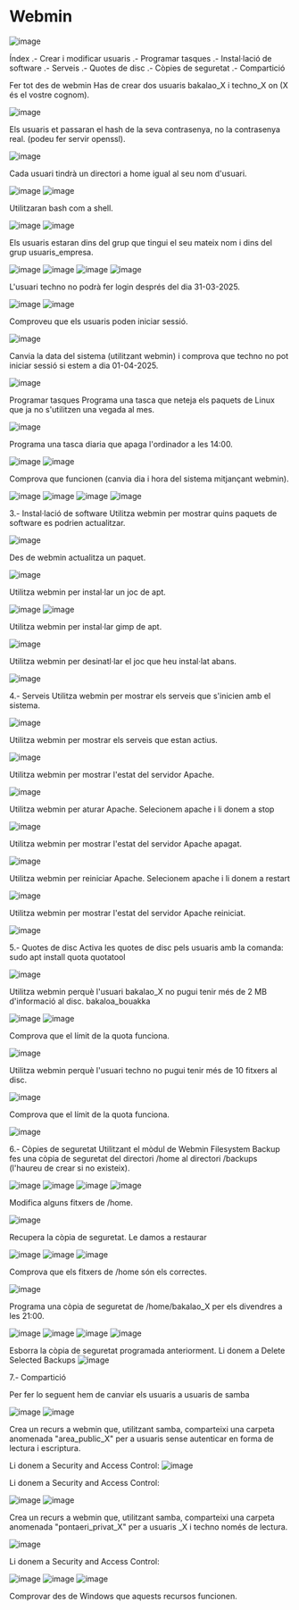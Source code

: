 # Webmin
![image](https://github.com/user-attachments/assets/2223b815-4832-407a-b7d7-ec5af2fbaf1f) 

Índex
.- Crear i modificar usuaris
.- Programar tasques
.- Instal·lació de software
.- Serveis
.- Quotes de disc
.- Còpies de seguretat
.- Compartició

Fer tot des de webmin
Has de crear dos usuaris bakalao_X i techno_X on (X és el vostre cognom).

![image](https://github.com/user-attachments/assets/c598ecb2-10be-4617-ad01-85e82bc8471f)

Els usuaris et passaran el hash de la seva contrasenya, no la contrasenya real. (podeu fer servir openssl).

![image](https://github.com/user-attachments/assets/87741a11-ec1b-4ba6-ae29-82366d137789)

Cada usuari tindrà un directori a home igual al seu nom d'usuari.

![image](https://github.com/user-attachments/assets/122ad2be-0ef4-4e64-8e1b-a58bc4a206ec)
![image](https://github.com/user-attachments/assets/427f2343-1d49-4a17-8010-fe87c7d2e4e1)

Utilitzaran bash com a shell.

![image](https://github.com/user-attachments/assets/3a5320a5-8402-4997-ada7-d5fae5b8b2c1)
![image](https://github.com/user-attachments/assets/f3717746-8c4e-4e11-af5c-9ae2722c3a95)

Els usuaris estaran dins del grup que tingui el seu mateix nom i dins del grup usuaris_empresa.

![image](https://github.com/user-attachments/assets/100bbdf4-4be5-44dd-af53-d038e84c212b)
![image](https://github.com/user-attachments/assets/32e80484-4db0-47b5-a25e-7c74f8e315b8)
![image](https://github.com/user-attachments/assets/eebf6d6a-f577-4e3b-8529-4508c54a9cab)
![image](https://github.com/user-attachments/assets/5ce885e0-9b1e-420b-beb0-353365f7276f)

L'usuari techno no podrà fer login després del dia 31-03-2025.

![image](https://github.com/user-attachments/assets/557ad252-5d1d-4900-944f-6e87de70a0d5)
![image](https://github.com/user-attachments/assets/06acbb39-4921-4d46-8a05-77336416513c)

Comproveu que els usuaris poden iniciar sessió.

![image](https://github.com/user-attachments/assets/4e7e2f2a-48c3-4565-850b-984b1bd4dcc7)

Canvia la data del sistema (utilitzant webmin) i comprova que techno no pot iniciar sessió si estem a dia 01-04-2025.

![image](https://github.com/user-attachments/assets/10160959-362e-4dae-a67f-3e85b69b5c76)


Programar tasques
Programa una tasca que neteja els paquets de Linux que ja no s'utilitzen una vegada al mes.

![image](https://github.com/user-attachments/assets/a3b79ad3-c3da-4c05-ba7b-9ec21356ced9)

Programa una tasca diaria que apaga l'ordinador a les 14:00.

![image](https://github.com/user-attachments/assets/89a8b8ae-4b97-4818-a74f-652a178c98af)
![image](https://github.com/user-attachments/assets/18cb9151-1cd5-4675-b0f6-ef5521ff94ad)


Comprova que funcionen (canvia dia i hora del sistema mitjançant webmin).

![image](https://github.com/user-attachments/assets/fdb39da8-30ad-4797-be93-53c218dfca53)
![image](https://github.com/user-attachments/assets/b3075303-6e5e-4189-addd-93123ceab90e)
![image](https://github.com/user-attachments/assets/c9dc296b-4b37-41e1-875a-80f923ee35bf)
![image](https://github.com/user-attachments/assets/16b421aa-5665-4e36-a674-d1161c087825)


3.- Instal·lació de software
Utilitza webmin per mostrar quins paquets de software es podrien actualitzar.

![image](https://github.com/user-attachments/assets/e2baf859-20ee-4ec5-b5a7-379626f14252)

Des de webmin actualitza un paquet.

![image](https://github.com/user-attachments/assets/e9a520b8-2a6f-4dd5-beb0-62bde9f2b29a)

Utilitza webmin per instal·lar un joc de apt.

![image](https://github.com/user-attachments/assets/0e96e558-504c-44fe-a099-4fdb8993ab91)
![image](https://github.com/user-attachments/assets/9d41942d-200c-4f93-afde-335ebaae8126)

Utilitza webmin per instal·lar gimp de apt.

![image](https://github.com/user-attachments/assets/343f9d66-3eee-4f78-a9b0-f83e984ca3fe)

Utilitza webmin per desinatl·lar el joc que heu instal·lat abans.

![image](https://github.com/user-attachments/assets/1c4bdb6f-49bd-4ed8-bef7-cc5fa246462f)

4.- Serveis
Utilitza webmin per mostrar els serveis que s'inicien amb el sistema.

![image](https://github.com/user-attachments/assets/0c507700-d9b6-4b4c-94e6-339810c5945f)

Utilitza webmin per mostrar els serveis que estan actius.

![image](https://github.com/user-attachments/assets/b2ec3f91-4287-418f-a9a4-34f528c36853)

Utilitza webmin per mostrar l'estat del servidor Apache.

![image](https://github.com/user-attachments/assets/3aa4a3d8-886c-46df-b50c-8ad09f85b81a)

Utilitza webmin per aturar Apache.
Selecionem apache i li donem a stop

![image](https://github.com/user-attachments/assets/d0264869-397c-40e8-be02-b3c18e537a88)

Utilitza webmin per mostrar l'estat del servidor Apache apagat.

![image](https://github.com/user-attachments/assets/d23f8005-6572-41e8-beba-8114675e6e82)

Utilitza webmin per reiniciar Apache.
Selecionem apache i li donem a restart

![image](https://github.com/user-attachments/assets/4b7005f6-e067-4654-babb-dd0427203c71)

Utilitza webmin per mostrar l'estat del servidor Apache reiniciat.

![image](https://github.com/user-attachments/assets/dbd050c3-78e8-485f-bad6-2445fc7d97e0)

5.- Quotes de disc
Activa les quotes de disc pels usuaris amb la comanda:
sudo apt install quota quotatool

![image](https://github.com/user-attachments/assets/a7d69bc8-7a40-4f34-ab39-a3aedd49d08f)

Utilitza webmin perquè l'usuari bakalao_X no pugui tenir més de 2 MB d'informació al disc.
bakaloa_bouakka

![image](https://github.com/user-attachments/assets/bccb9b97-6e25-4334-b630-bbc9e51ba68b)
![image](https://github.com/user-attachments/assets/6ac3f16e-4a87-438b-a731-dd7e31aef46f)

Comprova que el límit de la quota funciona.

![image](https://github.com/user-attachments/assets/914869ee-cb3a-4229-9c50-2d0db5c38366)

Utilitza webmin perquè l'usuari techno no pugui tenir més de 10 fitxers al disc.

![image](https://github.com/user-attachments/assets/6e0e0c76-a156-44b3-b035-5acbc8370bb9)

Comprova que el límit de la quota funciona.

![image](https://github.com/user-attachments/assets/d1774a2d-8987-4930-9aeb-87d03495d78c)

6.- Còpies de seguretat
Utilitzant el mòdul de Webmin Filesystem Backup fes una còpia de seguretat del directori /home al directori /backups (l'haureu de crear si no existeix).

![image](https://github.com/user-attachments/assets/7262ed29-7736-46ca-aeca-540181e74326)
![image](https://github.com/user-attachments/assets/3cd214ee-46fd-47fb-8f7c-200cdf48a221)
![image](https://github.com/user-attachments/assets/606bfc11-f193-4f06-92b5-901b275e259e)
![image](https://github.com/user-attachments/assets/370c2bcb-f75e-4595-9fbf-3f5a28420bb6)

Modifica alguns fitxers de /home.

![image](https://github.com/user-attachments/assets/fb56b2dd-dd87-4e34-b57f-6c96a58b3a68)

Recupera la còpia de seguretat.
Le damos a restaurar

![image](https://github.com/user-attachments/assets/bbe77817-36c0-4ccb-b93d-31017bc7dadd)
![image](https://github.com/user-attachments/assets/17cb2ebb-7922-472f-973c-a97dd89b4d95)
![image](https://github.com/user-attachments/assets/8132db5c-3759-4973-9263-9d5866b79864)

Comprova que els fitxers de /home són els correctes.

![image](https://github.com/user-attachments/assets/d17bd9a8-7579-4ee8-9a2e-61acffca3d58)

Programa una còpia de seguretat de /home/bakalao_X per els divendres a les 21:00.

![image](https://github.com/user-attachments/assets/3f9f26b0-ac04-4de9-963a-8295d5a6fcae)
![image](https://github.com/user-attachments/assets/7dab2983-c5a4-4c13-931f-cabd6b3f85bc)
![image](https://github.com/user-attachments/assets/188e4403-a562-4a18-9769-440c8937e070)
![image](https://github.com/user-attachments/assets/c482f9b6-6b24-4126-b959-767511bbf977)

Esborra la còpia de seguretat programada anteriorment.
Li donem a Delete Selected Backups
![image](https://github.com/user-attachments/assets/2823d174-8e14-416f-b9b7-bbda3f9ec0a6)


7.- Compartició

Per fer lo seguent hem de canviar els usuaris a usuaris de samba 

![image](https://github.com/user-attachments/assets/138d1a9b-db94-437b-921f-24f19ba9508d)
![image](https://github.com/user-attachments/assets/3c58b036-68e7-483f-b45e-f31fe6dd6609)

Crea un recurs a webmin que, utilitzant samba, comparteixi una carpeta anomenada "area_public_X" per a usuaris sense autenticar en forma de lectura i escriptura.

Li donem a Security and Access Control:
![image](https://github.com/user-attachments/assets/44514dab-9269-486e-9f06-a55d41e20d29)

Li donem a Security and Access Control:

![image](https://github.com/user-attachments/assets/d43ed41b-fd8b-4006-820a-e58b249f778d)
![image](https://github.com/user-attachments/assets/06b6af52-f350-46b3-9c3f-91753e3343d6)


Crea un recurs a webmin que, utilitzant samba, comparteixi una carpeta anomenada "pontaeri_privat_X" per a usuaris _X i techno només de lectura.

![image](https://github.com/user-attachments/assets/8970eb6b-305f-48ed-bda4-482120da57ff)

Li donem a Security and Access Control:

![image](https://github.com/user-attachments/assets/54c49887-3d46-42f6-bab9-b92e56034893)
![image](https://github.com/user-attachments/assets/a01e4021-8ef2-453d-bbff-6876edefc9ff)
![image](https://github.com/user-attachments/assets/8f7760bc-2a19-49cd-9d58-245b1e9c566f)

Comprovar des de Windows que aquests recursos funcionen.


